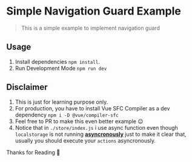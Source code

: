 # Simple Navigation Guard Example

> This is a simple example to implement navigation guard

## Usage

1. Install dependencies `npm install`.
2. Run Development Mode `npm run dev`


## Disclaimer

1. This is just for learning purpose only.
2. For production, you have to install Vue SFC Compiler as a dev dependency `npm i -D @vue/compiler-sfc`
3. Feel free to PR to make this even better example 😉
4. Notice that in `./store/index.js` i use async function even though `localstorage` is not running **[asyncronously](https://eloquentjavascript.net/11_async.html)** just to make it clear that, usually you should execute your `actions` asyncronously. 

Thanks for Reading 💪